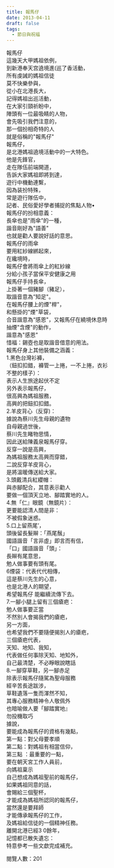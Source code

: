 ```yaml
---
title: 報馬仔
date: 2013-04-11
draft: false
tags:
  - 節日與祝福
---
```

報馬仔  
這幾天大甲媽祖依例，  
到新港奉天宫遶境進(巡了香活動，  
所有虔誡的媽祖信徒  
莫不快樂參與，  
從小在北港長大，  
記得媽祖出巡活動，  
在大家引頸祈盼中，  
陣頭有一位最吸睛的人物，  
會先吸引我們注意的，  
那一個扮相奇特的人  
就是俗稱的"報馬仔"  
報馬仔，  
是北港媽祖遶境活動中的一大特色。  
他是先鋒官，  
走在隊伍前端開道，  
告訴大家媽祖即將到達，  
遊行中機動連繫，  
因為装扮特殊，  
常是遊行隊伍中，  
記者、民俗愛好學者捕捉的焦點人物•  
報馬仔的扮相意義：  
長傘也是"雨傘”的一種，  
諧音剛好為"語善"  
也就是勸人要說好話的意思。  
報馬仔的雨傘  
要用紅紗線綁起來，  
在纔境時，  
報馬仔會將雨傘上的紅紗線  
分給小孩子當保平安健康之用  
報馬仔手持長傘，  
上掛著一個豬腳（豬足），  
取諧音意為”知足"。  
在報馬仔腰上的煙"桿"，  
和懸掛的"煙"草袋，  
合音諧意為“感恩"，又報馬仔在繞境休息時  
抽煙"含煙"的動作，  
諧意為"感恩"  
惜福：錫壺也是取諧音借意的用法。  
報馬仔身上其他裝備之涵義：  
1.黑色台灣衫褲，  
（鈕扣扣錯，褲管一上捲，一不上捲，衣衫  
不整的樣子）：  
表示人生旅途起伏不定  
另外表示報馬仔，  
很高興為媽祖服務，  
高興的把鈕扣扣錯。  
2.羊皮背心（反穿)：  
據說為蔡川先生母親的遺物  
自母親過世後，  
蔡川先生睹物思情，  
因此送給陳義泉報馬仔穿。  
反穿一說是高興，  
為媽祖服務太高興而穿錯，  
二說反穿羊皮背心，  
是將溫暖傳送給大家。  
3.頭戴清兵紅纓帽：  
與赤腳配合，其意表示勸人  
要做一個頂天立地、腳踏實地的人。  
4.無「仁』眼鏡（無鏡片）：  
更要能認清人間是非：  
不被假象迷惑。  
5.口上留燕尾’，  
頭後留長髮辮：「燕尾鬚」  
國語諧音「言非虛」即言而有信，  
「口」國語諧音「頭」：  
長辮有尾意思，  
勉人做事要有頭有尾。  
6煙袋：代表代代相傳，  
這是蔡川先生的心意，  
也是北港人的期望，  
希望報馬仔 能繼續流傳下去。  
7.一腳小腿上留有三個瘡疤：  
勉人做事要正當  
不然別人會揭我們的瘡疤，  
另一方面，  
也希望我們不要隨便揭別人的瘡疤，  
三個瘡疤代表，  
天知、地知、我知，  
代表做任何事除天知、地知外，  
自己最清楚，不必睜眼說瞎話  
8.一腳穿草鞋，另一腳赤足  
除表示報馬仔隨駕為聖母服務  
經辛苦長途跋涉，  
草鞋遺落一隻而渾然不知，  
其專心服務精神令人敬佩外  
也暗喻做人要「腳踏實地』  
勿投機取巧  
據說，  
要能成為報馬仔的資格有幾點，  
第一點：對父母要孝順  
第二點：對媽祖有相當信仰，  
第三點 ：最重要的一點，  
要在朝天宮工作人員前，  
向媽祖稟示  
自己想成為媽祖聖前的報馬仔，  
如果媽祖同意的話，  
會賜給三個聖杯，  
才能成為媽祖所認同的報馬仔，  
當然還是要拜師  
才能傳承報馬仔的工作，  
及媽祖給信徒的一個精神任務。  
離開北港已經3 0餘年，  
記憶都已散失遺忘：  
特意參考一些文歔完成補充。  

閱覽人數：201